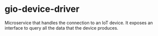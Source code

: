 # gio-device-driver
Microservice that handles the connection to an IoT device. It exposes an interface to query all the data that the device produces.
